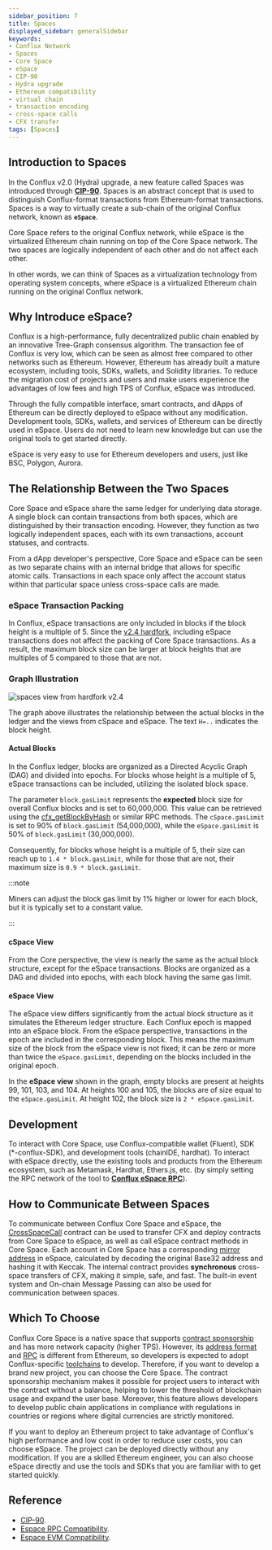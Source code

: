 ```yaml
---
sidebar_position: 7
title: Spaces
displayed_sidebar: generalSidebar
keywords: 
- Conflux Network
- Spaces
- Core Space
- eSpace
- CIP-90
- Hydra upgrade
- Ethereum compatibility
- virtual chain
- transaction encoding
- cross-space calls
- CFX transfer
tags: [Spaces]
---
```

## **Introduction to Spaces**

In the Conflux v2.0 (Hydra) upgrade, a new feature called Spaces was introduced through **[CIP-90](https://github.com/Conflux-Chain/CIPs/blob/master/CIPs/cip-90.md)**. Spaces is an abstract concept that is used to distinguish Conflux-format transactions from Ethereum-format transactions. Spaces is a way to virtually create a sub-chain of the original Conflux network, known as **`eSpace`**.

Core Space refers to the original Conflux network, while eSpace is the virtualized Ethereum chain running on top of the Core Space network. The two spaces are logically independent of each other and do not affect each other.

In other words, we can think of Spaces as a virtualization technology from operating system concepts, where eSpace is a virtualized Ethereum chain running on the original Conflux network.

## **Why Introduce eSpace?**

Conflux is a high-performance, fully decentralized public chain enabled by an innovative Tree-Graph consensus algorithm. The transaction fee of Conflux is very low, which can be seen as almost free compared to other networks such as Ethereum. However, Ethereum has already built a mature ecosystem, including tools, SDKs, wallets, and Solidity libraries. To reduce the migration cost of projects and users and make users experience the advantages of low fees and high TPS of Conflux, eSpace was introduced.

Through the fully compatible interface, smart contracts, and dApps of Ethereum can be directly deployed to eSpace without any modification. Development tools, SDKs, wallets, and services of Ethereum can be directly used in eSpace. Users do not need to learn new knowledge but can use the original tools to get started directly.

eSpace is very easy to use for Ethereum developers and users, just like BSC, Polygon, Aurora.

## **The Relationship Between the Two Spaces**

Core Space and eSpace share the same ledger for underlying data storage. A single block can contain transactions from both spaces, which are distinguished by their transaction encoding. However, they function as two logically independent spaces, each with its own transactions, account statuses, and contracts.

From a dApp developer's perspective, Core Space and eSpace can be seen as two separate chains with an internal bridge that allows for specific atomic calls. Transactions in each space only affect the account status within that particular space unless cross-space calls are made.

### eSpace Transaction Packing

In Conflux, eSpace transactions are only included in blocks if the block height is a multiple of 5. Since the [v2.4 hardfork](../hardforks/v2.4.md), including eSpace transactions does not affect the packing of Core Space transactions. As a result, the maximum block size can be larger at block heights that are multiples of 5 compared to those that are not.

### Graph Illustration

![spaces view from hardfork v2.4](./img/space.drawio.svg)

The graph above illustrates the relationship between the actual blocks in the ledger and the views from cSpace and eSpace. The text `H=..` indicates the block height.

#### Actual Blocks

In the Conflux ledger, blocks are organized as a Directed Acyclic Graph (DAG) and divided into epochs. For blocks whose height is a multiple of 5, eSpace transactions can be included, utilizing the isolated block space.

The parameter `block.gasLimit` represents the **expected** block size for overall Conflux blocks and is set to 60,000,000. This value can be retrieved using the [cfx_getBlockByHash](../../core/build/json-rpc/cfx-namespace.md) or similar RPC methods. The `cSpace.gasLimit` is set to 90% of `block.gasLimit` (54,000,000), while the `eSpace.gasLimit` is 50% of `block.gasLimit` (30,000,000).

Consequently, for blocks whose height is a multiple of 5, their size can reach up to `1.4 * block.gasLimit`, while for those that are not, their maximum size is `0.9 * block.gasLimit`.

:::note

Miners can adjust the block gas limit by 1% higher or lower for each block, but it is typically set to a constant value.

:::

#### cSpace View

From the Core perspective, the view is nearly the same as the actual block structure, except for the eSpace transactions. Blocks are organized as a DAG and divided into epochs, with each block having the same gas limit.

#### eSpace View

The eSpace view differs significantly from the actual block structure as it simulates the Ethereum ledger structure. Each Conflux epoch is mapped into an eSpace block. From the eSpace perspective, transactions in the epoch are included in the corresponding block. This means the maximum size of the block from the eSpace view is not fixed; it can be zero or more than twice the `eSpace.gasLimit`, depending on the blocks included in the original epoch.

In the **eSpace view** shown in the graph, empty blocks are present at heights 99, 101, 103, and 104. At heights 100 and 105, the blocks are of size equal to the `eSpace.gasLimit`. At height 102, the block size is `2 * eSpace.gasLimit`.

## Development

To interact with Core Space, use Conflux-compatible wallet (Fluent), SDK (*-conflux-SDK), and development tools (chainIDE, hardhat). To interact with eSpace directly, use the existing tools and products from the Ethereum ecosystem, such as Metamask, Hardhat, Ethers.js, etc. (by simply setting the RPC network of the tool to **[Conflux eSpace RPC](../../espace/network-endpoints.md)**).

## **How to Communicate Between Spaces**

To communicate between Conflux Core Space and eSpace, the [CrossSpaceCall](../../core/core-space-basics/internal-contracts/crossSpaceCall.md) contract can be used to transfer CFX and deploy contracts from Core Space to eSpace, as well as call eSpace contract methods in Core Space. Each account in Core Space has a corresponding [mirror address](../../espace/build/accounts.md#mapped-addresses-in-cross-space-operations) in eSpace, calculated by decoding the original Base32 address and hashing it with Keccak. The internal contract provides **synchronous** cross-space transfers of CFX, making it simple, safe, and fast. The built-in event system and On-chain Message Passing can also be used for communication between spaces.

## **Which To Choose**

Conflux Core Space is a native space that supports [contract sponsorship](../../core/core-space-basics/internal-contracts/sponsor-whitelist-control.md) and has more network capacity (higher TPS). However, its [address format](../../core/core-space-basics/addresses.md) and [RPC](../../core/build/json-rpc/cfx-namespace.md) is different from Ethereum, so developers is expected to adopt Conflux-specific [toolchains](../../core/build/sdks-and-tools/sdks.md) to develop. Therefore, if you want to develop a brand new project, you can choose the Core Space. The contract sponsorship mechanism makes it possible for project users to interact with the contract without a balance, helping to lower the threshold of blockchain usage and expand the user base. Moreover, this feature allows developers to develop public chain applications in compliance with regulations in countries or regions where digital currencies are strictly monitored.

If you want to deploy an Ethereum project to take advantage of Conflux's high performance and low cost in order to reduce user costs, you can choose eSpace. The project can be deployed directly without any modification. If you are a skilled Ethereum engineer, you can also choose eSpace directly and use the tools and SDKs that you are familiar with to get started quickly.

## Reference

- [CIP-90](https://github.com/Conflux-Chain/CIPs/blob/master/CIPs/cip-90.md).
- [Espace RPC Compatibility](../../espace/build/jsonrpc-compatibility.md).
- [Espace EVM Compatibility](../../espace/build/evm-compatibility.md).
